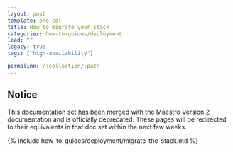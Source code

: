 ```yaml
---
layout: post
template: one-col
title: How to migrate your stack
categories: how-to-guides/deployment
lead: ""
legacy: true
tags: ["high-availability"]

permalink: /:collection/:path
---
```


## Notice
<div class="notice notice-warning"><p>This documentation set has been merged with the <a href="/maestro/">Maestro Version 2</a> documentation and is officially deprecated. These pages will be redirected to their equivalents in that doc set within the next few weeks.</p></div>
{% include how-to-guides/deployment/migrate-the-stack.md %}